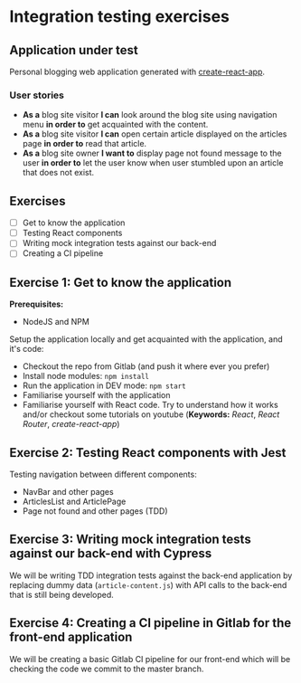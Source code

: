 # Integration testing exercises

## Application under test

Personal blogging web application generated with [create-react-app](https://reactjs.org/docs/create-a-new-react-app.html).

### User stories

- **As a** blog site visitor **I can** look around the blog site using navigation menu **in order to** get acquainted with the content.
- **As a** blog site visitor **I can** open certain article displayed on the articles page **in order to** read that article.
- **As a** blog site owner **I want to** display page not found message to the user **in order to** let the user know when user stumbled upon an article that does not exist.

## Exercises
- [ ] Get to know the application
- [ ] Testing React components
- [ ] Writing mock integration tests against our back-end
- [ ] Creating a CI pipeline

## Exercise 1: Get to know the application

**Prerequisites:**
- NodeJS and NPM

Setup the application locally and get acquainted with the application, and it's code:
- Checkout the repo from Gitlab (and push it where ever you prefer)
- Install node modules: ```npm install```
- Run the application in DEV mode: ```npm start```
- Familiarise yourself with the application
- Familiarise yourself with React code. Try to understand how it works and/or checkout some tutorials on youtube (**Keywords:** *React*, *React Router*, *create-react-app*)

## Exercise 2: Testing React components with Jest

Testing navigation between different components:
- NavBar and other pages
- ArticlesList and ArticlePage
- Page not found and other pages (TDD)

## Exercise 3: Writing mock integration tests against our back-end with Cypress

We will be writing TDD integration tests against the back-end application by  
replacing dummy data (```article-content.js```) with API calls to the back-end  
that is still being developed.

## Exercise 4: Creating a CI pipeline in Gitlab for the front-end application

We will be creating a basic Gitlab CI pipeline for our front-end which will be  
checking the code we commit to the master branch.